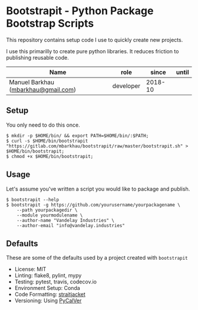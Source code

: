 # Bootstrapit - Python Package Bootstrap Scripts

This repository contains setup code I use to quickly create
new projects.

I use this primarilly to create pure python libraries. It reduces
friction to publishing reusable code.


|                 Name                |    role   |  since  | until |
|-------------------------------------|-----------|---------|-------|
| Manuel Barkhau (mbarkhau@gmail.com) | developer | 2018-10 |       |


## Setup

You only need to do this once.

```
$ mkdir -p $HOME/bin/ && export PATH=$HOME/bin/:$PATH;
$ curl -s $HOME/bin/bootstrapit "https://gitlab.com/mbarkhau/bootstrapit/raw/master/bootstrapit.sh" > $HOME/bin/bootstrapit;
$ chmod +x $HOME/bin/bootstrapit;
```


## Usage

Let's assume you've written a script you would like to package
and publish.

```
$ bootstrapit --help
$ bootstrapit -g https://github.com/yourusername/yourpackagename \
    --path yourpackagedir \
    --module yourmodulename \
    --author-name "Vandelay Industries" \
    --author-email "info@vandelay.industries"
```


## Defaults

These are some of the defaults used by a project created with
`bootstrapit`

 - License: MIT
 - Linting: flake8, pylint, mypy
 - Testing: pytest, travis, codecov.io
 - Environment Setup: Conda
 - Code Formatting: [straitjacket](https://pypi.org/project/straitjacket/)
 - Versioning: Using [PyCalVer](https://pypi.org/project/pycalver/)

